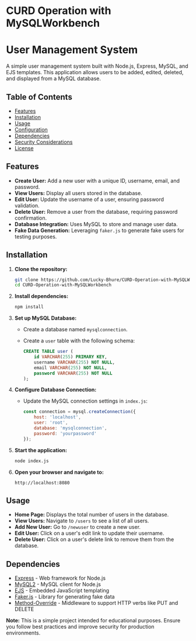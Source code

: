 # CURD Operation with MySQLWorkbench

# User Management System

A simple user management system built with Node.js, Express, MySQL, and EJS templates. This application allows users to be added, edited, deleted, and displayed from a MySQL database.

## Table of Contents
- [Features](#features)
- [Installation](#installation)
- [Usage](#usage)
- [Configuration](#configuration)
- [Dependencies](#dependencies)
- [Security Considerations](#security-considerations)
- [License](#license)

## Features
- **Create User:** Add a new user with a unique ID, username, email, and password.
- **View Users:** Display all users stored in the database.
- **Edit User:** Update the username of a user, ensuring password validation.
- **Delete User:** Remove a user from the database, requiring password confirmation.
- **Database Integration:** Uses MySQL to store and manage user data.
- **Fake Data Generation:** Leveraging `faker.js` to generate fake users for testing purposes.

## Installation

1. **Clone the repository:**

    ```bash
    git clone https://github.com/Lucky-Bhure/CURD-Operation-with-MySQLWorkbench.git
    cd CURD-Operation-with-MySQLWorkbench
    ```

2. **Install dependencies:**

    ```bash
    npm install
    ```

3. **Set up MySQL Database:**

    - Create a database named `mysqlconnection`.
    - Create a `user` table with the following schema:

      ```sql
      CREATE TABLE user (
          id VARCHAR(255) PRIMARY KEY,
          username VARCHAR(255) NOT NULL,
          email VARCHAR(255) NOT NULL,
          password VARCHAR(255) NOT NULL
      );
      ```

4. **Configure Database Connection:**

    - Update the MySQL connection settings in `index.js`:

      ```javascript
      const connection = mysql.createConnection({
          host: 'localhost',
          user: 'root',
          database: 'mysqlconnection',
          password: 'yourpassword'
      });
      ```

5. **Start the application:**

    ```bash
    node index.js
    ```

6. **Open your browser and navigate to:**

    ```
    http://localhost:8080
    ```

## Usage

- **Home Page:** Displays the total number of users in the database.
- **View Users:** Navigate to `/users` to see a list of all users.
- **Add New User:** Go to `/newuser` to create a new user.
- **Edit User:** Click on a user's edit link to update their username.
- **Delete User:** Click on a user's delete link to remove them from the database.

## Dependencies

- [Express](https://expressjs.com/) - Web framework for Node.js
- [MySQL2](https://www.npmjs.com/package/mysql2) - MySQL client for Node.js
- [EJS](https://ejs.co/) - Embedded JavaScript templating
- [Faker.js](https://fakerjs.dev/) - Library for generating fake data
- [Method-Override](https://www.npmjs.com/package/method-override) - Middleware to support HTTP verbs like PUT and DELETE

**Note:** This is a simple project intended for educational purposes. Ensure you follow best practices and improve security for production environments.
